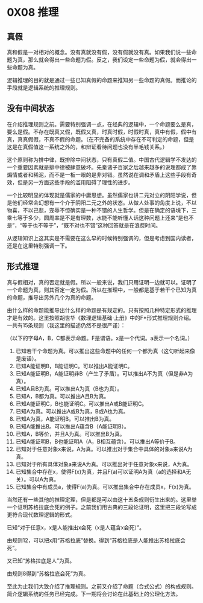 # 0X08 推理

## 真假

真和假是一对相对的概念。没有真就没有假，没有假就没有真。如果我们说一些命题为真，那么就会得出一些命题为假。反之，我们设定一些命题为假，就会得出一些命题为真。

逻辑推理的目的就是通过一些已知真假的命题来推知另一些命题的真假。而推论的手段就是逻辑系统的推理规则。

## 没有中间状态

在介绍推理规则之前。需要特别强调一点，在经典的逻辑中，一个命题要么是真，要么是假。不存在既真又假，既假又真，时真时假，时假时真，真中有假，假中有真，真真假假，不真不假的命题。（在不完备的系统中存在不可判定的命题，但是这是在真假值这一系统之外的，和辩证看待问题也没有半毛钱关系。）

这个原则称为排中律，既排除中间状态，只有真假二值。中国古代逻辑学不发达的一个重要因素就是排中律被肆意破坏。先秦诸子百家之后越来越多的说理都成了靠煽情或者和稀泥，而不是一板一眼的是非对错。虽然说在调和矛盾上这些手段有奇效，但是另一方面这些手段的滥用阻碍了理性的进步。

一个比较明显的体现就是儒家的中庸思想。虽然儒家也讲二元对立的阴阳学说，但是他们经常会幻想有一个介于阴阳二元之外的状态。从做人处事的角度上说，不以物喜，不以己悲，宠辱不惊确实是一种不错的人生哲学。但是在确定的语境下，三乘七等于多少，圆周率是不是有理数，水能不能听懂人话这种问题上还来“是也不是”，“等于也不等于”，“既不对也不错”这种回答就是在浪费时间。

从逻辑知识上这其实是不需要在这么早的时候特别强调的，但是考虑到国内读者，还是在这里特别强调一下。

## 形式推理

真与假相对，真的否定就是假。所以一般来说，我们只用证明一边就可以。证明了一个命题为真，则其否定一定为假。所以在推理中，一般都是基于若干个已知为真的命题，推导出另外几个为真的命题。

由什么样的命题能推导出什么样的命题是有规定的。只有按照几种特定形式的推理才是有效的。这里按照胡世华《数理逻辑基础·上册》中的F*形式推理规则介绍。一共有15条规则（我这里的描述仍然不是很严谨）：

（以下的字母A，B，C都表示命题。F是谓语。x是一个代词。a表示一个名词。）

1. 已知若干个命题为真。可以推出这些命题中的任何一个都为真（这句听起来像是废话）。
1. 已知A能证明B，B能证明C。可以推出A能证明C。
1. 已知A能证明B，A能证明非B（产生了矛盾）。可以推出A不为真（但是非A为真）。
1. 已知A且B为真。可以推出A为真（B也为真）。
1. 已知A，B都为真。可以推出A且B为真。
1. 已知A能证明C，B也能证明C。可以推出A或B能证明C。
1. 已知A为真。可以推出A或B为真，B或A也为真。
1. 已知A为真，A能证明B。可以推出B为真。
1. 已知A能推出B。可以推出A蕴含B（A能证明B）。
1. 已知A，B等价，并且A为真。可以推出B为真。
1. 已知A能证明B，B也能证明A（A，B相互蕴含）。可以推出A等价于B。
1. 已知对于任意对象x来说，A为真。可以推出对于集合中具体的对象a来说A为真。
1. 已知对于所有具体对象a来说A为真。可以推出对于任意对象x来说，A为真。
1. 已知集合中存在x，使得F(x)为真，并且F(a)可以证明A为真（a的选择和A无关）。可以A为真。
1. 已知集合中有成员a，使得F(a)为真。可以推出集合中存在成员x，F(x)为真。

当然还有一些其他的推理定理，但是都是可以由这十五条规则衍生出来的。这里举一个证明苏格拉底会死的例子。之前我们用古典的三段论证明，这里把三段论写成更符合现代数理逻辑的形式。

已知“对于任意x，x是人能推出x会死（x是人蕴含x会死）”。

由规则12，可以把x用“苏格拉底”替换。得到“苏格拉底是人能推出苏格拉底会死”。

又已知“苏格拉底是人”为真。

由规则8得到“苏格拉底会死”为真。

至此为止我们大致介绍了推理规则。之前又介绍了命题（合式公式）的构成规则。简介逻辑系统的任务已经完成。下一期将会讨论在此基础上的公理化方法。